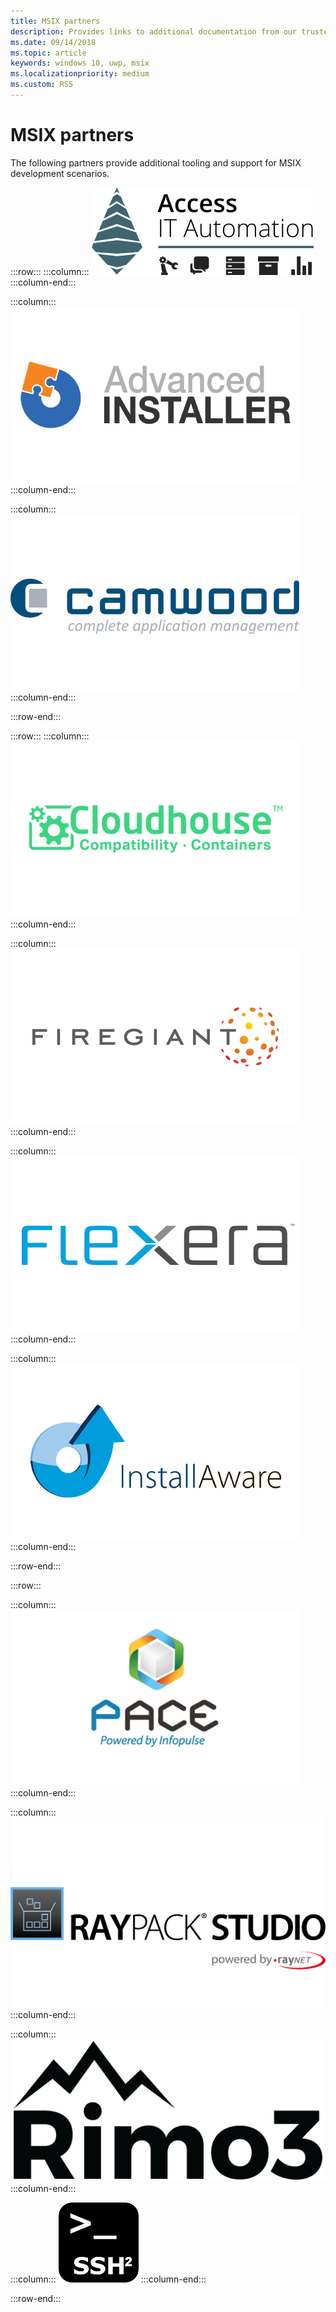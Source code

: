 ```yaml
---
title: MSIX partners
description: Provides links to additional documentation from our trusted partners on MSIX tooling and support.
ms.date: 09/14/2018
ms.topic: article
keywords: windows 10, uwp, msix
ms.localizationpriority: medium
ms.custom: RS5
---
```


# MSIX partners

The following partners provide additional tooling and support for MSIX development scenarios.

:::row:::
:::column:::
[![Access IT Automation logo](images/AccessITAutomationLogoTransp.png)](http://info.accessitautomation.com/ty-evergreen-it-webinar-0)
:::column-end:::

:::column:::
[![Advanced Installer logo](images/AdvancedInstaller_Logo.png)](https://www.advancedinstaller.com/desktop-bridge)
:::column-end:::

:::column:::
[![Camwood logo](images/Camwood_Logo_2.png)](http://camwood.com/windows-10/)
:::column-end:::

:::row-end:::

:::row:::
:::column:::
[![Cloudhouse logo](images/CloudHouse_Logo.png)](https://cloudhouse.com/msixpr)
:::column-end:::

:::column:::
[![FireGiant logo](images/FireGiant_Logo.png)](https://www.firegiant.com/r/msix/)
:::column-end:::

:::column:::
[![Flexera logo](images/Flexera_Logo.png)](https://www.flexera.com/company/news/press-releases/Flexera-Launches-Support-for-Microsofts-MSIX.html)    
:::column-end:::

:::column:::
[![installAware logo](images/installAware_logo.png)](https://www.installaware.com/msix.htm)    
:::column-end:::


:::row-end:::

:::row:::


:::column:::
[![Pace logo](images/Pace_Logo.png)](https://pacesuite.com/convert-exe-to-msix/)
:::column-end:::

:::column:::
[![Raynet logo](images/RayPackStudio_Logo_offset.png)](https://raynet.de/en/msix/)
:::column-end:::

:::column:::
[![Rimo3 logo](images/Rimo3_Logo.png)](https://rimo3.com/msix)
:::column-end:::

:::column:::
[![SSH2 logo](images/SSH2_Logo.png)](https://ssh2.xyz/)
:::column-end:::

:::row-end:::


<!--
    :::column:::
     [![Apptimized logo](images/Apptimized_Logo.png)](https://www.apptimized.com/solutions/)  
    :::column-end:::
-->

<!--
    :::column:::
	[![Emco logo](images/EMCO_Software_Logo.png)](https://emcosoftware.com/msi-package-builder)
    :::column-end:::
-->
